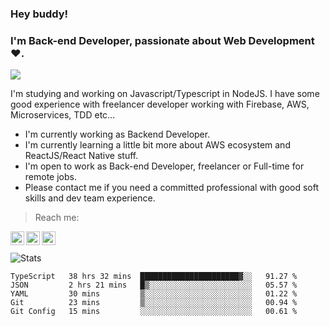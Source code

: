 ### Hey buddy!

### I'm Back-end Developer, passionate about Web Development :heart:.
<img src="https://img.shields.io/github/followers/bertbr?style=social"/>

I'm studying and working on Javascript/Typescript in NodeJS. I have some good experience with freelancer developer working with Firebase, AWS, Microservices, TDD etc...

- I'm currently working as Backend Developer.
- I'm currently learning a little bit more about AWS ecosystem and ReactJS/React Native stuff.
- I'm open to work as Back-end Developer, freelancer or Full-time for remote jobs.
- Please contact me if you need a committed professional with good soft skills and dev team experience.


> Reach me:
<a href="https://www.linkedin.com/in/viniciusmvn">
  <img align="left" alt="My LinkdeIn" width="22px" src="https://image.flaticon.com/icons/svg/145/145807.svg" />
</a>
<a href="mailto:viniciusmvn@pm.me">
  <img align="left" alt="Mail me" width="22px" src="https://image.flaticon.com/icons/svg/1057/1057100.svg" />
</a>
<a href="https://t.me/bertinnn">
  <img align="left" alt="My Telegram" width="22px" src="https://image.flaticon.com/icons/svg/2111/2111646.svg" />
</a>

<br />
<br />
<img alt="Stats" src="https://github-readme-stats.vercel.app/api?username=bertbr&theme=dracula&show_icons=true" />


<!--START_SECTION:waka-->
```text
TypeScript   38 hrs 32 mins  ██████████████████████▓░░   91.27 % 
JSON         2 hrs 21 mins   █▒░░░░░░░░░░░░░░░░░░░░░░░   05.57 % 
YAML         30 mins         ▒░░░░░░░░░░░░░░░░░░░░░░░░   01.22 % 
Git          23 mins         ▒░░░░░░░░░░░░░░░░░░░░░░░░   00.94 % 
Git Config   15 mins         ░░░░░░░░░░░░░░░░░░░░░░░░░   00.61 % 
```
<!--END_SECTION:waka-->
